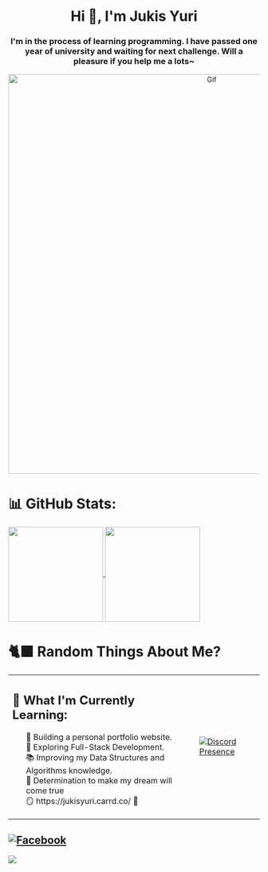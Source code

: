 <h1 align="center">Hi 👋, I'm Jukis Yuri</h1>
<h3 align="center">I'm in the process of learning programming. I have passed one year of university and waiting for next challenge. Will a pleasure if you help me a lots~</h3>

<div align="center">
    <img src="https://64.media.tumblr.com/8246f67504ac840581fe5a272da6f371/c08a36a8273291a8-50/s1280x1920/ace336d4ff76ea6a846a9ba95e19bf196a585ec8.gif" alt="Gif" 
    width = 800
    height = auto />
</div>

# 📊 GitHub Stats:
<a href="https://github.com/anuraghazra/github-readme-stats">
  <img height=190 align="center" src="https://github-readme-stats.vercel.app/api?username=JukisYuri&theme=discord_old_blurple&show_icons=true&ring_color=12f424&custom_title=Jukis%20Yuri's%20Github%20Journey%20And%20Future?&timestamp=87" />
</a>
<a href="https://github.com/anuraghazra/convoychat">
  <img height=190 align="center" src="https://github-readme-stats.vercel.app/api/top-langs?username=JukisYuri&layout=compact&langs_count=8&card_width=320&theme=discord_old_blurple&timestamp=114" />
</a>

# 🐈‍⬛ Random Things About Me?
<table align="center">
    <tr>
        <!-- Cột 1: Giới thiệu -->
        <td style="vertical-align: top;">
            <h2>🌱 What I'm Currently Learning:</h3>
            <ul style="list-style-type:none; text-align: left;">
                <li>🔭 Building a personal portfolio website.</li>
                <li>🌟 Exploring Full-Stack Development.</li>
                <li>📚 Improving my Data Structures and Algorithms knowledge.</li>
                <li>🌷 Determination to make my dream will come true</li>
                <li>🪞 https://jukisyuri.carrd.co/ 🪷</li>
            </ul>
        </td>
        <!-- Cột 2: Discord Presence -->
        <td>
            <a href="https://discord.com/users/607183227911667746">
                <img src="https://lanyard.cnrad.dev/api/607183227911667746" alt="Discord Presence">
            </a>
        </td>
    </tr>
</table>


[![Facebook](https://img.shields.io/badge/Facebook-%231877F2.svg?logo=Facebook&logoColor=white)](https://www.facebook.com/yourlifehehe/) 
---
[![](https://visitcount.itsvg.in/api?id=JukisYuri&icon=0&color=0)](https://visitcount.itsvg.in)
<!-- Proudly created with GPRM ( https://gprm.itsvg.in ) -->
